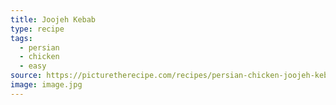 ```yaml
---
title: Joojeh Kebab
type: recipe
tags:
  - persian
  - chicken
  - easy
source: https://picturetherecipe.com/recipes/persian-chicken-joojeh-kebabs/
image: image.jpg
---
```

